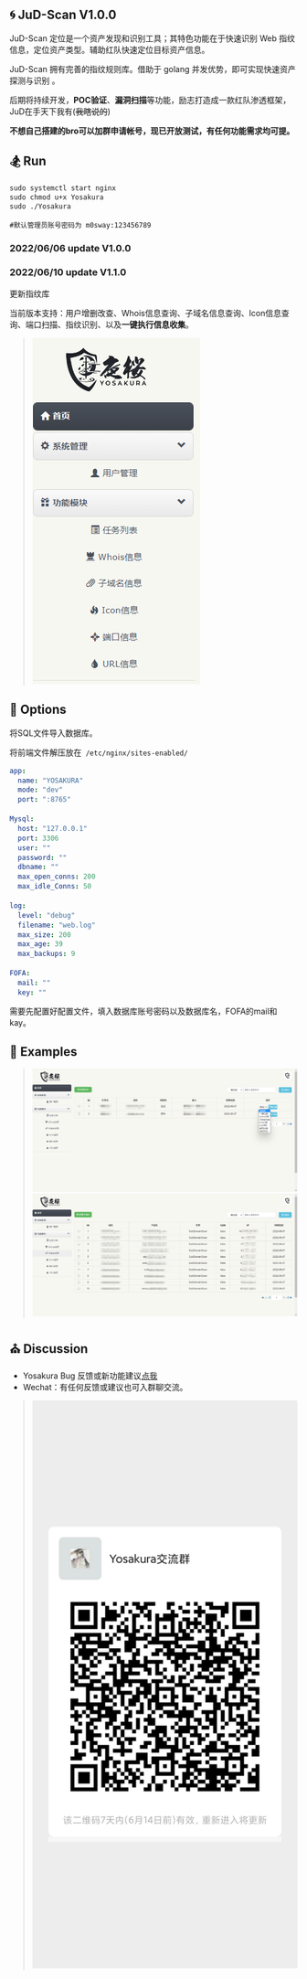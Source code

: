 ## 🌀 JuD-Scan  V1.0.0

JuD-Scan 定位是一个资产发现和识别工具；其特色功能在于快速识别 Web 指纹信息，定位资产类型。辅助红队快速定位目标资产信息。

JuD-Scan 拥有完善的指纹规则库。借助于 golang 并发优势，即可实现快速资产探测与识别 。


后期将持续开发，**POC验证**、**漏洞扫描**等功能，励志打造成一款红队渗透框架，JuD在手天下我有(~~我瞎说的~~)

**不想自己搭建的bro可以加群申请帐号，现已开放测试，有任何功能需求均可提。**

## 🏂 Run

```shell
sudo systemctl start nginx
sudo chmod u+x Yosakura
sudo ./Yosakura

#默认管理员账号密码为 m0sway:123456789
```

### 2022/06/06 update V1.0.0

### 2022/06/10 update V1.1.0
更新指纹库

当前版本支持：用户增删改查、Whois信息查询、子域名信息查询、Icon信息查询、端口扫描、指纹识别、以及**一键执行信息收集**。


>  ![2](2.png)



## 🎡 Options

将SQL文件导入数据库。

将前端文件解压放在` /etc/nginx/sites-enabled/` 

```yaml
app:
  name: "YOSAKURA"
  mode: "dev"
  port: ":8765"

Mysql:
  host: "127.0.0.1"
  port: 3306
  user: ""
  password: ""
  dbname: ""
  max_open_conns: 200
  max_idle_Conns: 50

log:
  level: "debug"
  filename: "web.log"
  max_size: 200
  max_age: 39
  max_backups: 9

FOFA:
  mail: ""
  key: ""
```

需要先配置好配置文件，填入数据库账号密码以及数据库名，FOFA的mail和kay。

## 🎨 Examples
>  ![3](3.jpg)
>  ![4](4.jpg)


## ⛪ Discussion

* Yosakura Bug 反馈或新功能建议[点我](https://github.com/m0sway/JuD-Scan/issues) 
* Wechat：有任何反馈或建议也可入群聊交流。
>  ![wx](wx.jpg)

